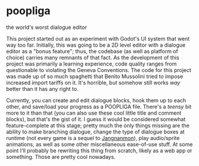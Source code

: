 # poopliga

the world's worst dialogue editor

This project started out as an experiment with Godot's UI system that went way too far. Initially, this was going to be a 2D level editor with a dialogue editor as a "bonus feature"; thus, the codebase (as well as platform of choice) carries many remnants of that fact. As the development of this project was primarily a learning experience, code quality ranges from questionable to violating the Geneva Conventions. The code for this project was made up of so much spaghetti that Benito Mussolini tried to impose increased import tariffs on it. It's horrible, but somehow still works *way* better than it has any right to.

Currently, you can create and edit dialogue blocks, hook them up to each other, and save/load your progress as a POOPLIGA file. There's a *teensy* bit more to it than that (you can also use these cool little title and comment blocks), but that's the gist of it. I guess it would be considered somewhat feature-complete at this stage; pretty much the only things missing are the ability to make branching dialogue, change the type of dialogue boxes at runtime (not every game is a sequel to [Jangnanmon](https://github.com/jaaamesey/jangnanmon)), play audio/sprite animations, as well as some other miscellaneous ease-of-use stuff. At some point I'll probably be rewriting this thing from scratch, likely as a web app or something. Those are pretty cool nowadays.